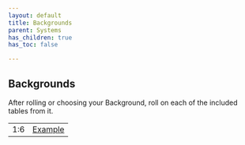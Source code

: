 ```yaml
---
layout: default
title: Backgrounds
parent: Systems
has_children: true
has_toc: false

---
```


## Backgrounds

After rolling or choosing your Background, roll on each of the included tables from it.

|     |                                      |
| --- | ------------------------------------ |
| 1:6 | [Example](backgrounds/half-witch.md) |

